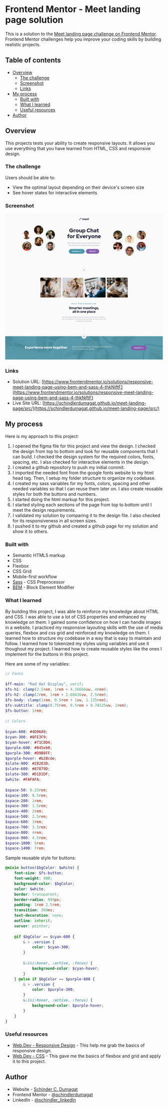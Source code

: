 # Frontend Mentor - Meet landing page solution

This is a solution to the [Meet landing page challenge on Frontend Mentor](https://www.frontendmentor.io/challenges/meet-landing-page-rbTDS6OUR). Frontend Mentor challenges help you improve your coding skills by building realistic projects. 

## Table of contents

- [Overview](#overview)
  - [The challenge](#the-challenge)
  - [Screenshot](#screenshot)
  - [Links](#links)
- [My process](#my-process)
  - [Built with](#built-with)
  - [What I learned](#what-i-learned)
  - [Useful resources](#useful-resources)
- [Author](#author)

## Overview

  This projects tests your ability to create responsive layouts. It allows you use everything that you have learned from HTML, CSS and responsive design.

### The challenge

Users should be able to:

- View the optimal layout depending on their device's screen size
- See hover states for interactive elements

### Screenshot

![](./screenshot.png)

### Links

- Solution URL: [https://www.frontendmentor.io/solutions/responsive-meet-landing-page-using-bem-and-sass-4-thkNjftF](https://www.frontendmentor.io/solutions/responsive-meet-landing-page-using-bem-and-sass-4-thkNjftF)
- Live Site URL: [https://schindlerdumagat.github.io/meet-landing-page/src/](https://schindlerdumagat.github.io/meet-landing-page/src/)

## My process

Here is my approach to this project:

  1. I opened the figma file for this project and view the design. I checked the design from top to bottom and look for reusable components that I can build. I checked the design system for the required colors, fonts, spacing, etc. I also checked for interactive elements in the design.
  2. I created a github repository to push my initial commit.
  3. I imported the needed font from the google fonts website to my html head tag. Then, I setup my folder structure to organize my codebase.
  4. I created my sass variables for my fonts, colors, spacing and other needed variables so that I can reuse them later on. I also create reusable styles for both the buttons and numbers.
  5. I started doing the html markup for this project.
  6. I started styling each sections of the page from top to bottom until I meet the design requirements.
  7. I validated my solution by comparing it to the design file. I also checked for its responsiveness in all screen sizes.
  8. I pushed it to my github and created a github page for my solution and show it to others.

### Built with

- Semantic HTML5 markup
- CSS
- Flexbox
- CSS Grid
- Mobile-first workflow
- [Sass](https://sass-lang.com/) - CSS Preprocessor
- [BEM](https://getbem.com/) - Block Element Modifier

### What I learned

By building this project, I was able to reinforce my knowledge about HTML and CSS. I was able to use a lot of CSS properties and enhanced my knowledge on them. I gained some confidence on how I can handle images in a website. I practiced my responsive layouting skills with the use of media queries, flexbox and css grid and reinforced my knowledge on them. I learned how to structure my codebase in a way that is easy to maintain and follow. I learned how to tokenized my styles using variables and use it thoughout my project. I learned how to create reusable styles like the ones I implement for the buttons in this project.

Here are some of my variables:

```scss
// Fonts

$ff-main: "Red Hat Display", serif;
$fs-h1: clamp(2.5rem, 1rem + 4.16666vw, 4rem);
$fs-h2: clamp(2rem, 1rem + 2.60416vw, 2.5rem);
$fs-body: clamp(1rem, 0.5rem + 1vw, 1.125rem);
$fs-subtitle: clamp(0.75rem, 0.5rem + 0.78125vw, 1rem);
$fs-button: 1rem;

// Colors

$cyan-600: #4D96A9;
$cyan-300: #8FE3F9;
$cyan-hover: #71C0D4;
$purple-600: #845eb0;
$purple-300: #D9B8FF;
$purple-hover: #b28cde;
$slate-900: #28283D;
$slate-600: #87879D;
$slate-300: #D1D1DF;
$white: #FAFAFA;

$space-50: 0.25rem;
$space-100: 0.5rem;
$space-200: 1rem;
$space-300: 1.5rem;
$space-400: 2rem;
$space-500: 2.5rem;
$space-600: 3rem;
$space-700: 3.5rem;
$space-800: 4rem;
$space-900: 4.5rem;
$space-1000: 5rem;
$space-1400: 7rem;
```

Sample reusable style for buttons:

```scss
@mixin button($bgColor: $white) {
    font-size: $fs-button;
    font-weight: 900;
    background-color: $bgColor;
    color: $white;
    border: transparent;
    border-radius: 999px;
    padding: 1rem 2.5rem;
    transition: 300ms;
    text-decoration: none;
    outline: inherit;
    cursor: pointer;

    @if $bgColor == $cyan-600 {
        & > .version {
            color: $cyan-300;
        }

        &:is(:hover, :active, :focus) {
            background-color: $cyan-hover;
        }
    } @else if $bgColor == $purple-600 {
        & > .version {
            color: $purple-300;
        }
        &:is(:hover, :active, :focus) {
            background-color: $purple-hover;
        }
    }
}
```

### Useful resources

- [Web.Dev - Responsive Design](https://web.dev/learn/design) - This help me grab the basics of responsive design.
- [Web.Dev - CSS](https://web.dev/learn/css) - This gave me the basics of flexbox and grid and apply it to this project.

## Author

- Website - [Schinder C. Dumagat](https://schindlerdumagat.github.io/webportfolio/)
- Frontend Mentor - [@schindlerdumagat](https://www.frontendmentor.io/profile/schindlerdumagat)
- LinkedIn - [@schindler_linkedIn](https://www.linkedin.com/in/schindler-dumagat-015238230/)
